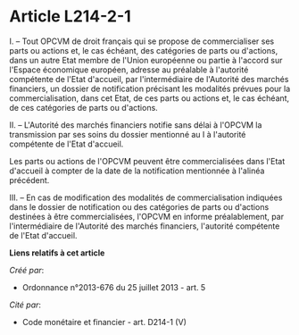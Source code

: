 # Article L214-2-1

I. – Tout OPCVM de droit français qui se propose de commercialiser ses parts ou actions et, le cas échéant, des catégories de
parts ou d'actions, dans un autre Etat membre de l'Union européenne ou partie à l'accord sur l'Espace économique européen,
adresse au préalable à l'autorité compétente de l'Etat d'accueil, par l'intermédiaire de l'Autorité des marchés financiers,
un dossier de notification précisant les modalités prévues pour la commercialisation, dans cet Etat, de ces parts ou actions
et, le cas échéant, de ces catégories de parts ou d'actions.

II. – L'Autorité des marchés financiers notifie sans délai à l'OPCVM la transmission par ses soins du dossier mentionné au I
à l'autorité compétente de l'Etat d'accueil.

Les parts ou actions de l'OPCVM peuvent être commercialisées dans l'Etat d'accueil à compter de la date de la notification
mentionnée à l'alinéa précédent.

III. – En cas de modification des modalités de commercialisation indiquées dans le dossier de notification ou des catégories
de parts ou d'actions destinées à être commercialisées, l'OPCVM en informe préalablement, par l'intermédiaire de l'Autorité
des marchés financiers, l'autorité compétente de l'Etat d'accueil.

**Liens relatifs à cet article**

_Créé par_:

  - Ordonnance n°2013-676 du 25 juillet 2013 - art. 5

_Cité par_:

  - Code monétaire et financier - art. D214-1 (V)

